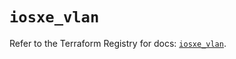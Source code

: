 # `iosxe_vlan`

Refer to the Terraform Registry for docs: [`iosxe_vlan`](https://registry.terraform.io/providers/ciscodevnet/iosxe/0.9.3/docs/resources/vlan).
